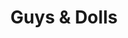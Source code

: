 ---
title: Guys & Dolls
year: 1981
opening_date: 1981-10-02
closing_date: 1981-10-17
layout: productions
image:
image_caption:
image_credit:
playbill: 
category: 
details:
  Theatre: Theatre Jacksonville
  Venue: Little Theatre
cast:
  Nicely-Nicely Johnson: Thomas Locke
  Benny Southstreet: Dean Johnson
  Rusty Charlie: Leonard Alterman
  Sarah Brown: Nancy Mull
  Arvide Abernathy: Warren Grymes
  Mission Band:
    - Karen Chason
    - Sally Johnson
    - Don Peterson
  Harry the Horse: Larry Frison
  Lt. Brannigan: Doug Thomas
  Nathan Detroit: Mel Arthur
  Angie the Ox: Dean Pickett
  Miss Adelaide: Debbie S. Smith
  Sky Masterson: Gil Gimbel
  Joey Biltmore: Jonathan Harwood
  Mimi: Joanne Schneider
  General Matilda B. Cartwright: Martha Worsley
  Big Jule: Steve McCahan
  Drunk: Robert Dauer
  Waiter: Thomas Henchy
  Hot Box Girl:
    - Janie Arnold
    - Beverly Lawrence
    - Mary Anne Murray
    - Joanne Schneider
    - Carol Schau
    - Marie E. Thomas
    - Becky Warner
    - Lea Ann Whittle
  Chorus:
    - Marli Albright
    - Anne Bell
    - Ana Ennett
    - Freddie Gardner
    - Clay James
    - Lori Lamb
    - Ed Lide
    - Katharine McNamara
    - William Meisel
    - Steve Metheny
    - William Merwin
    - Charles Nowlin
    - Glori Oglesby
    - Amy Pertmer
    - Todd Stanford
    - Sharon Thomas
    - Barbara Van Fleet
    - Marcus Wally
    - Larry Usoff
    - Mary Ellen Usoff
    - Viviane Weil
crew:
  Director: Hal Henderson
  Scene Design: Hal Henderson
  Musical Director: Eileen Marell
  Choral Director: Mel Wilhite
  Choreographer: Buddy Sherwood
  Lighting Design: John C. James Jr.
  Stage Manager: Pam Jackson
  Lighting Technician: Joyce Block
  Spotlight: Barbara Stillson
  Stage Crew:
    - Tom Heffernan
    - Terri King
    - Cher Kirkendall
    - Larry LaBelle
    - Brian Cooke
    - Mike Beach
  Set Construction:
    - Cy Barnert
    - Sarah Barto
    - Joyce Block
    - Donna Deal
    - Marty Friedman
    - John Gombeda
    - Tamara Gordon
    - Tom Heffernan
    - Terri King
    - Cher Kirkendall
    - Larry LaBelle
    - Bill Merwin
    - Steve Metheny
    - Beth Noel
    - Don Peterson
    - Dale Stillson
    - Dave Stillson
  Properties:
    - Amelia Senhausen
    - Shirley Cooke
    - Donna Deal
    - Sarah Barto
    - Laurel Kaden
  Costumes:
    - Gert Berman
    - Debbie S. Smith
  Box Office:
    - Patricia Gombeda
    - Gert Berman
    - Shirley Cooke
    - Pat Powell
    - Pat Somers
    - Barbara Stillson
  Membership:
    - Jack Masters
    - Carolyn Courreges
  Program Design: Robert I. Brooks
orchestra:
external_links:
---